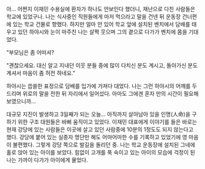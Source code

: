 아... 어쩐지 이재민 수용실에 환자가 하나도 안보인다 했더니, 재난으로 다친 사람들은 학교에 있었구나. 
나는 식사중인 직원들에게 마저 먹으라고 말을 건넨 뒤 운동장 건너편에 있는 학교 건물로 향했다. 하지만 얼마 안 있어 학교 앞에 설치된 벤치에서 담배를 태우고 있던 하야시와 눈이 마주친 나는 살짝 웃으며 그의 곁으로 다가가 벤치에 몸을 기대었다. 

"부모님은 좀 어떠셔? 

"괜찮으세요. 대신 알고 지내던 이웃 분들 중에 많이 다치신 분도 계시고, 돌아가신 분도 계셔서 마음이 좀 허전 하네요." 

하야시는 씁쓸한 표정으로 담배를 입가에 가져다 대었다. 
나는 그런 하야시의 어깨를 두드리며 위로의 말을 전한 뒤 자리에서 일어섰다. 
아마도 그에겐 혼자 만의 시간이 필요해 보였으니까... 

대규모 지진이 발생하고 3일째가 되는 오늘... 
아직까지 살아남아 있을 인명(人命)을 구하기 위한 구조 대원들은 바삐 움직이고 있었다. 
이재민 대표에게 이야기를 들은 바로는 현재 강당에 있는 사람들은 이곳에 살고 있던 사람중에 10분의 1정도도 되지 않는다고 했다. 
강당에 붙어 있는 실종자 명단만 해도 어마어마한 수를 기록하고 있었기에 영 마음이 불편했다. 
그렇게 강당 쪽으로 발길을 돌리던 중. 나는 학교 운동장에 설치된 그네에 홀로 앉아 있는 아이를 보았다. 
힘없이 고개를 푹 숙이고 있는 아이의 모습에 걱정이 된 나는 가까이 다가가 아이에게 물었다. 